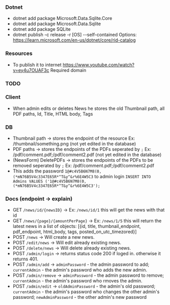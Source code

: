 ﻿### Dotnet
- dotnet add package Microsoft.Data.Sqlite.Core
- dotnet add package Microsoft.Data.Sqlite
- dotnet add package SQLite
- dotnet publish -c release -r [OS] --self-contained
 Options: https://learn.microsoft.com/en-us/dotnet/core/rid-catalog

### Resources
- To publish it to internet https://www.youtube.com/watch?v=ey4u7OUAF3c  Required domain


### TODO

### Client
- When admin edits or deletes News he stores the old Thumbnail path, all PDF paths, Id, Title, HTML body, Tags

### DB
- Thumbnail path -> stores the endpoint of the resource Ex: /thumbnail/something.png (not yet edited in the database)
- PDF paths -> stores the endpoints of the PDFs seperated by `;` Ex: /pdf/comment.pdf;/pdf/comment2.pdf (not yet edited in the database)
- (NewsForm) DeletePDFs -> stores the endpoints of the PDFs to be removed seperated by `;` Ex: /pdf/comment.pdf;/pdf/comment2.pdf
- This adds the password `1@#c4V5B6N7M8(0,(*mN76B5V4c3347E65R*^T&y^&r%6E4W5C3` to admin login `INSERT INTO Admins VALUES ('1@#c4V5B6N7M8(0,(*mN76B5V4c3347E65R*^T&y^&r%6E4W5C3');`

### Docs (endpoint -> explain)
- GET `/news/id/{newsID}` -> Ex: `/news/id/1` this will get the news with that id
- GET `/news/{page}/{amountPerPage}` -> Ex: `/news/1/5` this will return the latest news in a list of objects: [{id, title, thumbnail_endpoint, pdf_endpoint, html_body, tags, posted_on_utc_timezored}]
- POST `/news` -> Will create a new news.
- POST `/edit/news` -> Will edit already existing news.
- POST `/delete/news` -> Will delete already existing news.
- POST `/admin/login` -> returns status code 200 if loged in. otherwise it returns 401.
- POST `/admin/add` -> `adminPassword` - the admin password to add; `currentAdmin` - the admin's password who adds the new admin.
- POST `/admin/remove` -> `adminPassword` - the admin password to remove; `currentAdmin` - the admin's password who rmoves the admin.
- POST `/admin/edit` -> `oldAdminPassword` - the admin's old password; `currentAdmin` - the admin's password who changes the other admin's password; `newAdminPassword` - the other admin's new password